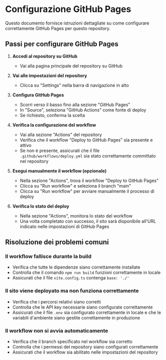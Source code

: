 # Configurazione GitHub Pages

Questo documento fornisce istruzioni dettagliate su come configurare correttamente GitHub Pages per questo repository.

## Passi per configurare GitHub Pages

1. **Accedi al repository su GitHub**
   - Vai alla pagina principale del repository su GitHub

2. **Vai alle impostazioni del repository**
   - Clicca su "Settings" nella barra di navigazione in alto

3. **Configura GitHub Pages**
   - Scorri verso il basso fino alla sezione "GitHub Pages"
   - In "Source", seleziona "GitHub Actions" come fonte di deploy
   - Se richiesto, conferma la scelta

4. **Verifica la configurazione del workflow**
   - Vai alla sezione "Actions" del repository
   - Verifica che il workflow "Deploy to GitHub Pages" sia presente e attivo
   - Se non è presente, assicurati che il file `.github/workflows/deploy.yml` sia stato correttamente committato nel repository

5. **Esegui manualmente il workflow (opzionale)**
   - Nella sezione "Actions", trova il workflow "Deploy to GitHub Pages"
   - Clicca su "Run workflow" e seleziona il branch "main"
   - Clicca su "Run workflow" per avviare manualmente il processo di deploy

6. **Verifica lo stato del deploy**
   - Nella sezione "Actions", monitora lo stato del workflow
   - Una volta completato con successo, il sito sarà disponibile all'URL indicato nelle impostazioni di GitHub Pages

## Risoluzione dei problemi comuni

### Il workflow fallisce durante la build

- Verifica che tutte le dipendenze siano correttamente installate
- Controlla che il comando `npm run build` funzioni correttamente in locale
- Assicurati che il file `vite.config.ts` contenga `base: './'`

### Il sito viene deployato ma non funziona correttamente

- Verifica che i percorsi relativi siano corretti
- Controlla che le API key necessarie siano configurate correttamente
- Assicurati che il file `.env` sia configurato correttamente in locale e che le variabili d'ambiente siano gestite correttamente in produzione

### Il workflow non si avvia automaticamente

- Verifica che il branch specificato nel workflow sia corretto
- Controlla che i permessi del repository siano configurati correttamente
- Assicurati che il workflow sia abilitato nelle impostazioni del repository